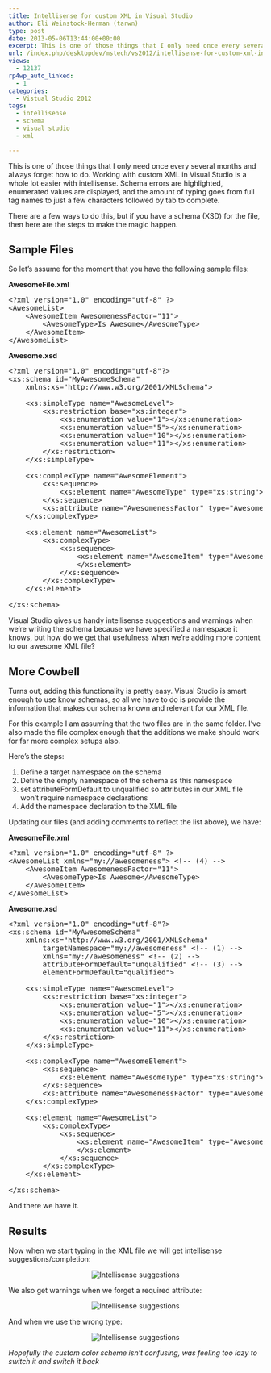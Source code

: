 ```yaml
---
title: Intellisense for custom XML in Visual Studio
author: Eli Weinstock-Herman (tarwn)
type: post
date: 2013-05-06T13:44:00+00:00
excerpt: This is one of those things that I only need once every several months and always forget how to do. Working with custom XML in Visual Studio is a whole lot easier with intellisense. Schema errors are highlighted, enumerated values are displayed, and the amount of typing goes from full tag names to just a few characters followed by tab to complete.
url: /index.php/desktopdev/mstech/vs2012/intellisense-for-custom-xml-in/
views:
  - 12137
rp4wp_auto_linked:
  - 1
categories:
  - Vistual Studio 2012
tags:
  - intellisense
  - schema
  - visual studio
  - xml

---
```

This is one of those things that I only need once every several months and always forget how to do. Working with custom XML in Visual Studio is a whole lot easier with intellisense. Schema errors are highlighted, enumerated values are displayed, and the amount of typing goes from full tag names to just a few characters followed by tab to complete.

There are a few ways to do this, but if you have a schema (XSD) for the file, then here are the steps to make the magic happen.

## Sample Files

So let&#8217;s assume for the moment that you have the following sample files:

**AwesomeFile.xml**

<pre>&lt;?xml version="1.0" encoding="utf-8" ?&gt;
&lt;AwesomeList&gt;
	&lt;AwesomeItem AwesomenessFactor="11"&gt;
		&lt;AwesomeType&gt;Is Awesome&lt;/AwesomeType&gt;
	&lt;/AwesomeItem&gt;
&lt;/AwesomeList&gt;</pre>

**Awesome.xsd**

<pre>&lt;?xml version="1.0" encoding="utf-8"?&gt;
&lt;xs:schema id="MyAwesomeSchema"
    xmlns:xs="http://www.w3.org/2001/XMLSchema"&gt;

	&lt;xs:simpleType name="AwesomeLevel"&gt;
		&lt;xs:restriction base="xs:integer"&gt;
			&lt;xs:enumeration value="1"&gt;&lt;/xs:enumeration&gt;
			&lt;xs:enumeration value="5"&gt;&lt;/xs:enumeration&gt;
			&lt;xs:enumeration value="10"&gt;&lt;/xs:enumeration&gt;
			&lt;xs:enumeration value="11"&gt;&lt;/xs:enumeration&gt;
		&lt;/xs:restriction&gt;
	&lt;/xs:simpleType&gt;

	&lt;xs:complexType name="AwesomeElement"&gt;
		&lt;xs:sequence&gt;
			&lt;xs:element name="AwesomeType" type="xs:string"&gt;&lt;/xs:element&gt;
		&lt;/xs:sequence&gt;
		&lt;xs:attribute name="AwesomenessFactor" type="AwesomeLevel" use="required"&gt;&lt;/xs:attribute&gt;
	&lt;/xs:complexType&gt;

	&lt;xs:element name="AwesomeList"&gt;
		&lt;xs:complexType&gt;
			&lt;xs:sequence&gt;
				&lt;xs:element name="AwesomeItem" type="AwesomeElement" minOccurs="0" maxOccurs="unbounded"&gt;
				&lt;/xs:element&gt;
			&lt;/xs:sequence&gt;
		&lt;/xs:complexType&gt;
	&lt;/xs:element&gt;
	
&lt;/xs:schema&gt;</pre>

Visual Studio gives us handy intellisense suggestions and warnings when we&#8217;re writing the schema because we have specified a namespace it knows, but how do we get that usefulness when we&#8217;re adding more content to our awesome XML file?

## More Cowbell

Turns out, adding this functionality is pretty easy. Visual Studio is smart enough to use know schemas, so all we have to do is provide the information that makes our schema known and relevant for our XML file. 

For this example I am assuming that the two files are in the same folder. I&#8217;ve also made the file complex enough that the additions we make should work for far more complex setups also.

Here&#8217;s the steps:

  1. Define a target namespace on the schema
  2. Define the empty namespace of the schema as this namespace
  3. set attributeFormDefault to unqualified so attributes in our XML file won&#8217;t require namespace declarations
  4. Add the namespace declaration to the XML file

Updating our files (and adding comments to reflect the list above), we have:

**AwesomeFile.xml**

<pre>&lt;?xml version="1.0" encoding="utf-8" ?&gt;
&lt;AwesomeList xmlns="my://awesomeness"&gt; &lt;!-- (4) --&gt;
	&lt;AwesomeItem AwesomenessFactor="11"&gt;
		&lt;AwesomeType&gt;Is Awesome&lt;/AwesomeType&gt;
	&lt;/AwesomeItem&gt;
&lt;/AwesomeList&gt;</pre>

**Awesome.xsd**

<pre>&lt;?xml version="1.0" encoding="utf-8"?&gt;
&lt;xs:schema id="MyAwesomeSchema"
    xmlns:xs="http://www.w3.org/2001/XMLSchema"
		targetNamespace="my://awesomeness" &lt;!-- (1) --&gt;
		xmlns="my://awesomeness" &lt;!-- (2) --&gt;
		attributeFormDefault="unqualified" &lt;!-- (3) --&gt;
		elementFormDefault="qualified"&gt;

	&lt;xs:simpleType name="AwesomeLevel"&gt;
		&lt;xs:restriction base="xs:integer"&gt;
			&lt;xs:enumeration value="1"&gt;&lt;/xs:enumeration&gt;
			&lt;xs:enumeration value="5"&gt;&lt;/xs:enumeration&gt;
			&lt;xs:enumeration value="10"&gt;&lt;/xs:enumeration&gt;
			&lt;xs:enumeration value="11"&gt;&lt;/xs:enumeration&gt;
		&lt;/xs:restriction&gt;
	&lt;/xs:simpleType&gt;

	&lt;xs:complexType name="AwesomeElement"&gt;
		&lt;xs:sequence&gt;
			&lt;xs:element name="AwesomeType" type="xs:string"&gt;&lt;/xs:element&gt;
		&lt;/xs:sequence&gt;
		&lt;xs:attribute name="AwesomenessFactor" type="AwesomeLevel" use="required"&gt;&lt;/xs:attribute&gt;
	&lt;/xs:complexType&gt;

	&lt;xs:element name="AwesomeList"&gt;
		&lt;xs:complexType&gt;
			&lt;xs:sequence&gt;
				&lt;xs:element name="AwesomeItem" type="AwesomeElement" minOccurs="0" maxOccurs="unbounded"&gt;
				&lt;/xs:element&gt;
			&lt;/xs:sequence&gt;
		&lt;/xs:complexType&gt;
	&lt;/xs:element&gt;

&lt;/xs:schema&gt;</pre>

And there we have it.

## Results

Now when we start typing in the XML file we will get intellisense suggestions/completion:

<div style="text-align:center; margin: .5em 0;">
  <img src="http://www.tiernok.com/LTDBlog/XmlSchemaIntellisense/Intellisense.png" alt="Intellisense suggestions" />
</div>

We also get warnings when we forget a required attribute:

<div style="text-align:center; margin: .5em 0;">
  <img src="http://www.tiernok.com/LTDBlog/XmlSchemaIntellisense/SchemaWarning.png" alt="Intellisense suggestions" />
</div>

And when we use the wrong type:

<div style="text-align:center; margin: .5em 0;">
  <img src="http://www.tiernok.com/LTDBlog/XmlSchemaIntellisense/WrongTypeWarning.png" alt="Intellisense suggestions" />
</div>

_Hopefully the custom color scheme isn&#8217;t confusing, was feeling too lazy to switch it and switch it back_